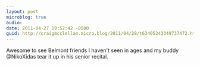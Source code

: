 ```yaml
---
layout: post
microblog: true
audio: 
date: 2011-04-27 19:52:42 -0500
guid: http://craigmcclellan.micro.blog/2011/04/28/t63405243349737472.html
---
```

Awesome to see Belmont friends I haven't seen in ages and my buddy @NikoXidas tear it up in his senior recital.
